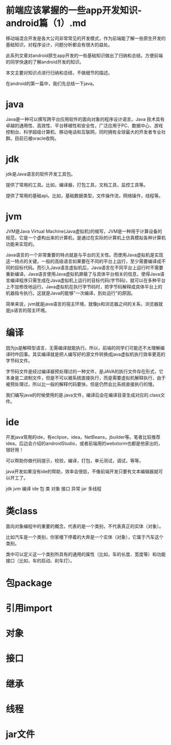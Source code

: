 # 前端应该掌握的一些app开发知识-android篇（1）.md

移动端混合开发是各大公司非常常见的开发模式，作为前端能了解一些原生开发的基础知识，对程序设计，问题分析都会有很大的益处。

此系列文章对android原生app开发的一些基础知识做出了归纳和总结，方便前端的同学快速的了解android开发的知识。

本文主要对知识点进行归纳和总结，不做细节的描述。

在android的第一篇中，我们先总结一下java。

# java

Java是一种可以撰写跨平台应用软件的面向对象的程序设计语言。Java 技术具有卓越的通用性、高效性、平台移植性和安全性，广泛应用于PC、数据中心、游戏控制台、科学超级计算机、移动电话和互联网，同时拥有全球最大的开发者专业社群。目前已被oracle收购。

# jdk

jdk是Java语言的软件开发工具包。

提供了常用的工具。比如，编译器，打包工具，文档工具，监控工具等。

提供了常用的基础api。比如，基础数据类型，文件操作流，网络操作，线程等。


# jvm

JVM是Java Virtual Machine(Java虚拟机)的缩写，JVM是一种用于计算设备的规范，它是一个虚构出来的计算机，是通过在实际的计算机上仿真模拟各种计算机功能来实现的。

Java语言的一个非常重要的特点就是与平台的无关性。而使用Java虚拟机是实现这一特点的关键。一般的高级语言如果要在不同的平台上运行，至少需要编译成不同的目标代码。而引入Java语言虚拟机后，Java语言在不同平台上运行时不需要重新编译。Java语言使用Java虚拟机屏蔽了与具体平台相关的信息，使得Java语言编译程序只需生成在Java虚拟机上运行的目标代码(字节码)，就可以在多种平台上不加修改地运行。Java虚拟机在执行字节码时，把字节码解释成具体平台上的机器指令执行。这就是Java的能够"一次编译，到处运行"的原因。

简单来说，jvm就是java语言的宿主环境，就像js和浏览器之间的关系，浏览器就是js语言的宿主环境。

# 编译

因为js是解释型语言，无需编译就能执行。所以，前端的同学们可能还不太理解编译时咋回事。其实编译就是把人编写好的源文件转换成java虚拟机执行效率更高的字节码文件。

字节码文件是经过编译器预处理过的一种文件，是JAVA的执行文件存在形式，它本身是二进制文件，但是不可以被系统直接执行，而是需要虚拟机解释执行，由于被预处理过，所以比一般的解释代码要快，但是仍然会比系统直接执行的慢。

我们编写java的时候使用的是.java文件，编译后会在编译目录生成对应的.class文件。

# ide

开发java常用的ide，有eclipse，idea，NetBeans，jbuilder等。笔者比较推荐idea，后边会介绍的androidStudio，或者前端用的webstorm也都是他家出的，很好用！

可以帮助你做代码提示，校验，编译，打包，单元测试，调试，等等。

java开发如果没有ide的帮助，效率会很低，不像前端开发只要有文本编辑器就可以开工了。

jdk jvm 编译 ide 包 类 对象 接口 异常 jar 多线程

# 类class

面向对象编程中的重要的概念，代表的是一个类别，不代表真正的实体（对象）。

比如汽车是一个类别，你家楼下停着的大奔是一个实体（对象），它属于汽车这个类别。

类中可以定义这一个类别所具有的通用的属性（比如，车的长度、宽度等）和功能接口（比如，车的启动、刹车灯）。

# 包package



# 引用import

# 对象

# 接口

# 继承

# 线程

# jar文件



